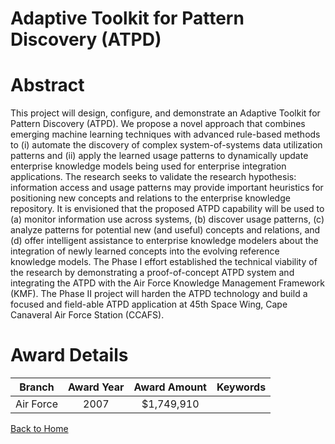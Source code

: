 
Adaptive Toolkit for Pattern Discovery (ATPD)
=============================================

# Abstract


This project will design, configure, and demonstrate an Adaptive Toolkit for Pattern Discovery (ATPD).  We propose a novel approach that combines emerging machine learning techniques with advanced rule-based methods to (i) automate the discovery of complex system-of-systems data utilization patterns and (ii) apply the learned usage patterns to dynamically update enterprise knowledge models being used for enterprise integration applications.  The research seeks to validate the research hypothesis: information access and usage patterns may provide important heuristics for positioning new concepts and relations to the enterprise knowledge repository.  It is envisioned that the proposed ATPD capability will be used to (a) monitor information use across systems, (b) discover usage patterns, (c) analyze patterns for potential new (and useful) concepts and relations, and (d) offer intelligent assistance to enterprise knowledge modelers about the integration of newly learned concepts into the evolving reference knowledge models.   The Phase I effort established the technical viability of the research by demonstrating a proof-of-concept ATPD system and integrating the ATPD with the Air Force Knowledge Management Framework (KMF).  The Phase II project will harden the ATPD technology and build a focused and field-able ATPD application at 45th Space Wing, Cape Canaveral Air Force Station (CCAFS).  

# Award Details

|Branch|Award Year|Award Amount|Keywords|
| :---: | :---: | :---: | :---: |
|Air Force|2007|$1,749,910||
  
  


[Back to Home](https://github.com/chrischow/dod_sbir_awards#1293)